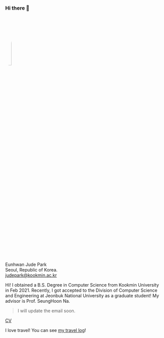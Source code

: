 ### Hi there 👋

<img src="https://avatars.githubusercontent.com/JudePark96" width="20%" height="20%" style="border-radius:50%"/><br/>
Eunhwan Jude Park <br >
Seoul, Republic of Korea. <br >
judepark@kookmin.ac.kr

Hi! I obtained a B.S. Degree in Computer Science from Kookmin University in Feb 2021. Recently, I got accepted to the Division of Computer Science and Engineering at Jeonbuk National University as a graduate student! My advisor is Prof. SeungHoon Na.

> I will update the email soon.

[CV](https://github.com/JudePark96/judepark96.github.io/blob/master/eunhwanpark_cv.pdf)

I love travel! You can see [my travel log](https://judepark96.github.io/travel_log/#1)!
